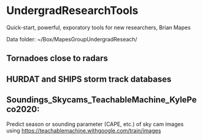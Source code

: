 # UndergradResearchTools

Quick-start, powerful, exporatory tools for new researchers, Brian Mapes 

Data folder: ~/Box/MapesGroupUndergradReseach/

## Tornadoes close to radars


## HURDAT and SHIPS storm track databases 


## Soundings_Skycams_TeachableMachine_KylePeco2020: 
Predict season or sounding parameter (CAPE, etc.) of sky cam images using https://teachablemachine.withgoogle.com/train/images

